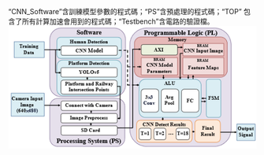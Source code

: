 “CNN_Software”含訓練模型參數的程式碼；“PS”含預處理的程式碼；“TOP” 包含了所有計算加速會用到的程式碼；“Testbench”含電路的驗證檔。<br/>
![image](https://github.com/SusuTima/Human-on-Railway-Detection-Using-Real-time-Edge-Computing-Deep-Learning-Hardware-Acceleration-System/blob/main/%E6%95%B4%E9%AB%94%E6%9E%B6%E6%A7%8B%E5%9C%96.png)
